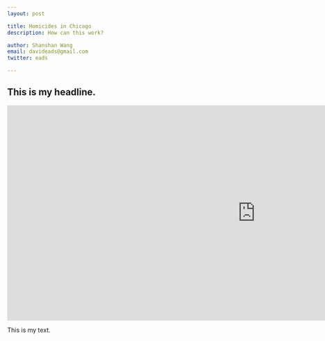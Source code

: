 ```yaml
---
layout: post

title: Homicides in Chicago 
description: How can this work?

author: Shanshan Wang
email: davideads@gmail.com
twitter: eads

---
```



## This is my headline. 

<iframe width="1140.5" height="495.59416666666675" seamless frameborder="0" scrolling="no" src="https://docs.google.com/spreadsheets/d/1QrAlFy-4V6bDtMsqrPozfHaMYpZUVytmmSZs6H72GEU/pubchart?oid=659392146&amp;format=interactive"></iframe>

This is my text.



